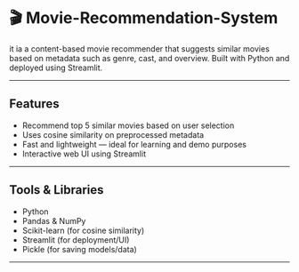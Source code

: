 # 🎬  Movie-Recommendation-System
it ia a content-based movie recommender that suggests similar movies based on metadata such as genre, cast, and overview. 
Built with Python and deployed using Streamlit.


---

##  Features

- Recommend top 5 similar movies based on user selection  
- Uses cosine similarity on preprocessed metadata  
- Fast and lightweight — ideal for learning and demo purposes
- Interactive web UI using Streamlit   

---

## Tools & Libraries

- Python
- Pandas & NumPy
- Scikit-learn (for cosine similarity)
- Streamlit (for deployment/UI)
- Pickle (for saving models/data)

---

